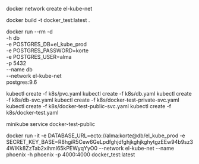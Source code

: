 docker network create el-kube-net

docker build -t docker_test:latest .

docker run --rm -d \
  -h db \
  -e POSTGRES_DB=el_kube_prod \
  -e POSTGRES_PASSWORD=korte \
  -e POSTGRES_USER=alma \
  -p 5432 \
  --name db \
  --network el-kube-net \
  postgres:9.6

kubectl create -f k8s/pvc.yaml
kubectl create -f k8s/db.yaml
kubectl create -f k8s/db-svc.yaml
kubectl create -f k8s/docker-test-private-svc.yaml
kubectl create -f k8s/docker-test-public-svc.yaml
kubectl create -f k8s/docker-test.yaml

minikube service docker-test-public

docker run -it -e DATABASE_URL=ecto://alma:korte@db/el_kube_prod -e SECRET_KEY_BASE=R8hgiR5Cew6GeLpdfghjdfghjkghjkghytgzEEw94b9sz34WIKk8ZzTab2xihmI65kPEWyqYyO0 --network el-kube-net --name phoenix -h phoenix -p 4000:4000 docker_test:latest